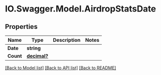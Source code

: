 # IO.Swagger.Model.AirdropStatsDate
## Properties

Name | Type | Description | Notes
------------ | ------------- | ------------- | -------------
**Date** | **string** |  | 
**Count** | [**decimal?**](BigDecimal.md) |  | 

[[Back to Model list]](../README.md#documentation-for-models) [[Back to API list]](../README.md#documentation-for-api-endpoints) [[Back to README]](../README.md)

